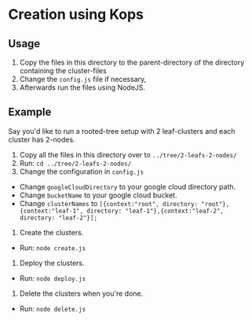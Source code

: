 # Creation using Kops

## Usage
1. Copy the files in this directory to the parent-directory of the directory containing the cluster-files
1. Change the `config.js` file if necessary, 
1. Afterwards run the files using NodeJS.

## Example
Say you'd like to run a rooted-tree setup with 2 leaf-clusters and each cluster has 2-nodes.

1. Copy all the files in this directory over to `../tree/2-leafs-2-nodes/`
1. Run: `cd ../tree/2-leafs-2-nodes/`
1. Change the configuration in ``config.js``
  - Change ``googleCloudDirectory`` to your google cloud directory path.
  - Change ``bucketName`` to your google cloud bucket.
  - Change ``clusterNames`` to `[{context:"root", directory: "root"}, {context:"leaf-1", directory: "leaf-1"},{context:"leaf-2", directory: "leaf-2"}];`
1. Create the clusters.
  - Run: ``node create.js``
1. Deploy the clusters.
  - Run: ``node deploy.js``
1. Delete the clusters when you're done.
  - Run: ``node delete.js``